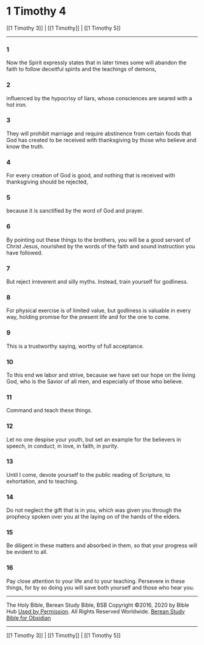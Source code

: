 # 1 Timothy 4

[[1 Timothy 3]] | [[1 Timothy]] | [[1 Timothy 5]]

---

### 1
Now the Spirit expressly states that in later times some will abandon the faith to follow deceitful spirits and the teachings of demons,

### 2
influenced by the hypocrisy of liars, whose consciences are seared with a hot iron.

### 3
They will prohibit marriage and require abstinence from certain foods that God has created to be received with thanksgiving by those who believe and know the truth.

### 4
For every creation of God is good, and nothing that is received with thanksgiving should be rejected,

### 5
because it is sanctified by the word of God and prayer.

### 6
By pointing out these things to the brothers, you will be a good servant of Christ Jesus, nourished by the words of the faith and sound instruction you have followed.

### 7
But reject irreverent and silly myths. Instead, train yourself for godliness.

### 8
For physical exercise is of limited value, but godliness is valuable in every way, holding promise for the present life and for the one to come.

### 9
This is a trustworthy saying, worthy of full acceptance.

### 10
To this end we labor and strive, because we have set our hope on the living God, who is the Savior of all men, and especially of those who believe.

### 11
Command and teach these things.

### 12
Let no one despise your youth, but set an example for the believers in speech, in conduct, in love, in faith, in purity.

### 13
Until I come, devote yourself to the public reading of Scripture, to exhortation, and to teaching.

### 14
Do not neglect the gift that is in you, which was given you through the prophecy spoken over you at the laying on of the hands of the elders.

### 15
Be diligent in these matters and absorbed in them, so that your progress will be evident to all.

### 16
Pay close attention to your life and to your teaching. Persevere in these things, for by so doing you will save both yourself and those who hear you.

---

The Holy Bible, Berean Study Bible, BSB
Copyright ©2016, 2020 by Bible Hub
[Used by Permission](https://berean.bible/terms.htm). All Rights Reserved Worldwide.
[Berean Study Bible for Obsidian](https://github.com/gapmiss/berean-study-bible-for-obsidian)

---

[[1 Timothy 3]] | [[1 Timothy]] | [[1 Timothy 5]]

